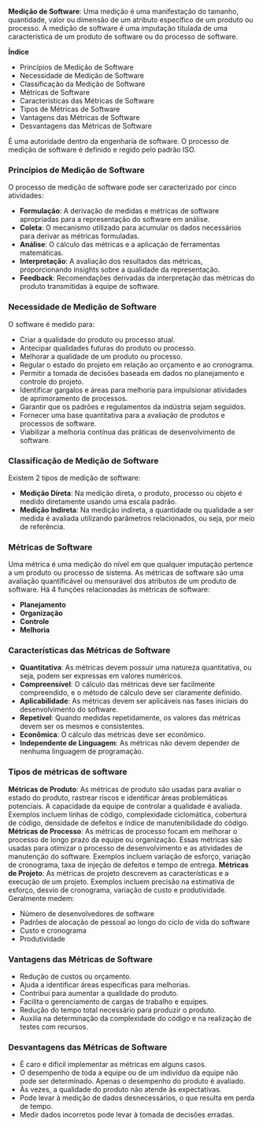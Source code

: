 **Medição de Software**: Uma medição é uma manifestação do tamanho, quantidade, valor ou dimensão de um atributo específico de um produto ou processo. A medição de software é uma imputação titulada de uma característica de um produto de software ou do processo de software.

**Índice**

- Princípios de Medição de Software
- Necessidade de Medição de Software
- Classificação da Medição de Software
- Métricas de Software
- Características das Métricas de Software
- Tipos de Métricas de Software
- Vantagens das Métricas de Software
- Desvantagens das Métricas de Software

É uma autoridade dentro da engenharia de software. O processo de medição de software é definido e regido pelo padrão ISO.

### **Princípios de Medição de Software** 
O processo de medição de software pode ser caracterizado por cinco atividades:

- **Formulação**: A derivação de medidas e métricas de software apropriadas para a representação do software em análise.
- **Coleta**: O mecanismo utilizado para acumular os dados necessários para derivar as métricas formuladas.
- **Análise**: O cálculo das métricas e a aplicação de ferramentas matemáticas.
- **Interpretação**: A avaliação dos resultados das métricas, proporcionando insights sobre a qualidade da representação.
- **Feedback**: Recomendações derivadas da interpretação das métricas do produto transmitidas à equipe de software.

### **Necessidade de Medição de Software** 
O software é medido para:

- Criar a qualidade do produto ou processo atual.
- Antecipar qualidades futuras do produto ou processo.
- Melhorar a qualidade de um produto ou processo.
- Regular o estado do projeto em relação ao orçamento e ao cronograma.
- Permitir a tomada de decisões baseada em dados no planejamento e controle do projeto.
- Identificar gargalos e áreas para melhoria para impulsionar atividades de aprimoramento de processos.
- Garantir que os padrões e regulamentos da indústria sejam seguidos.
- Fornecer uma base quantitativa para a avaliação de produtos e processos de software.
- Viabilizar a melhoria contínua das práticas de desenvolvimento de software.

### **Classificação de Medição de Software** 
Existem 2 tipos de medição de software:

- **Medição Direta**: Na medição direta, o produto, processo ou objeto é medido diretamente usando uma escala padrão.
- **Medição Indireta**: Na medição indireta, a quantidade ou qualidade a ser medida é avaliada utilizando parâmetros relacionados, ou seja, por meio de referência.


### **Métricas de Software** 
Uma métrica é uma medição do nível em que qualquer imputação pertence a um produto ou processo de sistema.
As métricas de software são uma avaliação quantificável ou mensurável dos atributos de um produto de software. Há 4 funções relacionadas às métricas de software:
- **Planejamento**
- **Organização**
- **Controle**
- **Melhoria**

### **Características das Métricas de Software**

- **Quantitativa**: As métricas devem possuir uma natureza quantitativa, ou seja, podem ser expressas em valores numéricos.
- **Compreensível**: O cálculo das métricas deve ser facilmente compreendido, e o método de cálculo deve ser claramente definido.
- **Aplicabilidade**: As métricas devem ser aplicáveis nas fases iniciais do desenvolvimento do software.
- **Repetível**: Quando medidas repetidamente, os valores das métricas devem ser os mesmos e consistentes.
- **Econômica**: O cálculo das métricas deve ser econômico.
- **Independente de Linguagem**: As métricas não devem depender de nenhuma linguagem de programação.

### Tipos de métricas de software

**Métricas de Produto**: As métricas de produto são usadas para avaliar o estado do produto, rastrear riscos e identificar áreas problemáticas potenciais. A capacidade da equipe de controlar a qualidade é avaliada. Exemplos incluem linhas de código, complexidade ciclomática, cobertura de código, densidade de defeitos e índice de manutenibilidade do código.
**Métricas de Processo**: As métricas de processo focam em melhorar o processo de longo prazo da equipe ou organização. Essas métricas são usadas para otimizar o processo de desenvolvimento e as atividades de manutenção do software. Exemplos incluem variação de esforço, variação de cronograma, taxa de injeção de defeitos e tempo de entrega.
**Métricas de Projeto**: As métricas de projeto descrevem as características e a execução de um projeto. Exemplos incluem precisão na estimativa de esforço, desvio de cronograma, variação de custo e produtividade. Geralmente medem:
- Número de desenvolvedores de software
- Padrões de alocação de pessoal ao longo do ciclo de vida do software
- Custo e cronograma
- Produtividade

### **Vantagens das Métricas de Software**

- Redução de custos ou orçamento.
- Ajuda a identificar áreas específicas para melhorias.
- Contribui para aumentar a qualidade do produto.
- Facilita o gerenciamento de cargas de trabalho e equipes.
- Redução do tempo total necessário para produzir o produto.
- Auxilia na determinação da complexidade do código e na realização de testes com recursos.

### **Desvantagens das Métricas de Software**

- É caro e difícil implementar as métricas em alguns casos.
- O desempenho de toda a equipe ou de um indivíduo da equipe não pode ser determinado. Apenas o desempenho do produto é avaliado.
- Às vezes, a qualidade do produto não atende às expectativas.
- Pode levar à medição de dados desnecessários, o que resulta em perda de tempo.
- Medir dados incorretos pode levar à tomada de decisões erradas.

